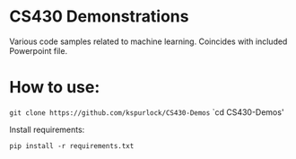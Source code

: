 # CS430 Demonstrations

Various code samples related to machine learning. Coincides with included Powerpoint file.

# How to use:

`git clone https://github.com/kspurlock/CS430-Demos`
`cd CS430-Demos'

Install requirements:

`pip install -r requirements.txt`
